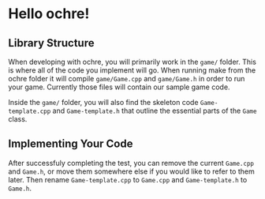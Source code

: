 # Hello ochre!

## Library Structure

When developing with ochre, you will primarily work in the `game/` folder. This is where all of the code you implement will go. When running make from the ochre folder it will compile `game/Game.cpp` and `game/Game.h` in order to run your game. Currently those files will contain our sample game code.

Inside the `game/` folder, you will also find the skeleton code `Game-template.cpp` and `Game-template.h` that outline the essential parts of the `Game` class.

## Implementing Your Code

After successfuly completing the test, you can remove the current `Game.cpp` and `Game.h`, or move them somewhere else if you would like to refer to them later. Then rename `Game-template.cpp` to `Game.cpp` and `Game-template.h` to `Game.h`.

